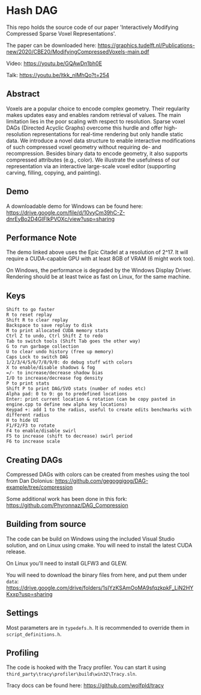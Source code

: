 # Hash DAG

This repo holds the source code of our paper 'Interactively Modifying Compressed Sparse Voxel Representations'.

The paper can be downloaded here: https://graphics.tudelft.nl/Publications-new/2020/CBE20/ModifyingCompressedVoxels-main.pdf

Video: https://youtu.be/GQAwDn1bh0E

Talk: https://youtu.be/ltkk_nlMhQo?t=254

## Abstract

Voxels are a popular choice to encode complex geometry. Their regularity makes updates easy and enables random retrieval of values. The main limitation lies in the poor scaling with respect to resolution. Sparse voxel DAGs (Directed Acyclic Graphs) overcome this hurdle and offer high-resolution representations for real-time rendering but only handle static data. We introduce a novel data structure to enable interactive modifications of such compressed voxel geometry without requiring de- and recompression. Besides binary data to encode geometry, it also supports compressed attributes (e.g., color). We illustrate the usefulness of our representation via an interactive large-scale voxel editor (supporting carving, filling, copying, and painting).

## Demo

A downloadable demo for Windows can be found here: https://drive.google.com/file/d/10vyCm39hC-Z-dnrEyBo2D4GIFlkPVOXc/view?usp=sharing

## Performance Note

The demo linked above uses the Epic Citadel at a resolution of 2^17. It will require a CUDA-capable GPU with at least 8GB of VRAM (6 might work too).

On Windows, the performance is degraded by the Windows Display Driver. Rendering should be at least twice as fast on Linux, for the same machine.

## Keys

```
Shift to go faster
R to reset replay
Shift R to clear replay
Backspace to save replay to disk
M to print allocated CUDA memory stats
Ctrl Z to undo, Ctrl Shift Z to redo
Tab to switch tools (Shift Tab goes the other way)
G to run garbage collection
U to clear undo history (free up memory)
Caps Lock to switch DAG
1/2/3/4/5/6/7/8/9/0: do debug stuff with colors
X to enable/disable shadows & fog
=/- to increase/decrease shadow bias
I/O to increase/decrease fog density
P to print stats
Shift P to print DAG/SVO stats (number of nodes etc)
Alpha pad: 0 to 9: go to predefined locations
Enter: print current location & rotation (can be copy pasted in engine.cpp to define new alpha key locations)
Keypad +: add 1 to the radius, useful to create edits benchmarks with different radius
H to hide UI
F1/F2/F3 to rotate
F4 to enable/disable swirl
F5 to increase (shift to decrease) swirl period
F6 to increase scale
```

## Creating DAGs

Compressed DAGs with colors can be created from meshes using the tool from Dan Dolonius: https://github.com/gegoggigog/DAG-example/tree/compression

Some additional work has been done in this fork: https://github.com/Phyronnaz/DAG_Compression

## Building from source

The code can be build on Windows using the included Visual Studio solution, and on Linux using cmake. You will need to install the latest CUDA release.

On Linux you'll need to install GLFW3 and GLEW.

You will need to download the binary files from here, and put them under `data`: https://drive.google.com/drive/folders/1sIYzKSAmOoMA9sfqzkpkF_LiN2HYKxxp?usp=sharing

## Settings

Most parameters are in `typedefs.h`. It is recommended to override them in `script_definitions.h`.

## Profiling

The code is hooked with the Tracy profiler. You can start it using `third_party\tracy\profiler\build\win32\Tracy.sln`.

Tracy docs can be found here: https://github.com/wolfpld/tracy
